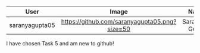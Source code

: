 | User        | Image           | Name  |
| ------------- |:-------------:| -----:|
| saranyagupta05     | https://github.com/saranyagupta05.png?size=50 | Saranya Gupta |

I have chosen Task 5 and am new to github! 
